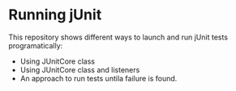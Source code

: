 # Running jUnit

This repository shows different ways to launch and run jUnit tests programatically:
* Using JUnitCore class
* Using JUnitCore class and listeners
* An approach to run tests untila failure is found.
